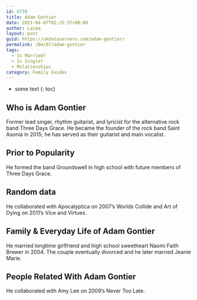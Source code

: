 ```yaml
---
id: 6739
title: Adam Gontier
date: 2021-04-07T02:25:37+00:00
author: Laima
layout: post
guid: https://ukdataservers.com/adam-gontier/
permalink: /04/07/adam-gontier
tags:
  - Is Married?
  - Is Single?
  - Relationships
category: Family Guides
---
```


* some text
{: toc}


## Who is Adam Gontier
                  
                  
                  
Former lead singer, rhythm guitarist, and lyricist for the alternative rock band Three Days Grace. He became the founder of the rock band Saint Asonia in 2015; he has served as their guitarist and main vocalist.
                  
              
            
              
            
                
                
                
## Prior to Popularity
                  
                  
                  
He formed the band Groundswell in high school with future members of Three Days Grace. 
                  
              
            
              
            
                
                
                
## Random data
                  
                  
                  
He collaborated with Apocalyptica on 2007&#8217;s Worlds Collide and Art of Dying on 2011&#8217;s Vice and Virtues.
                  
              
            
              
            
                
                
                
## Family & Everyday Life of Adam Gontier
                  
                  
                  
He married longtime girlfriend and high school sweetheart Naomi Faith Brewer in 2004. The couple eventually divorced and he later married Jeanie Marie. 
                  
              
            
              
            
                
                
                
## People Related With Adam Gontier
                  
                  
                  
He collaborated with Amy Lee on 2009&#8217;s Never Too Late. 
                  
              
            
              
            
                
              
            
              
              
            
            
              
            
          
          
          